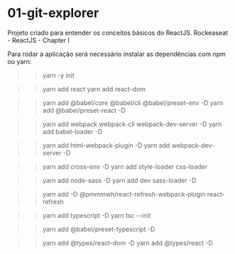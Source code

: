 # 01-git-explorer
Projeto criado para entender os conceitos básicos do ReactJS. Rockeaseat - ReactJS - Chapter I

Para rodar a aplicação será necessário instalar as dependências com npm ou yarn:

>> yarn -y init

>> yarn add react
>> yarn add react-dom

>> yarn add @babel/core @babel/cli @babel/preset-env -D
>> yarn add @babel/preset-react -D

>> yarn add webpack webpack-cli webpack-dev-server -D
>> yarn add babel-loader -D

>> yarn add html-webpack-plugin -D
>> yarn add webpack-dev-server -D

>> yarn add cross-env -D
>> yarn add style-loader css-loader

>> yarn add node-sass -D
>> yarn add dev sass-loader -D

>> yarn add -D @pmmmwh/react-refresh-webpack-plugin react-refresh

>> yarn add typescript -D
>> yarn tsc --init

>> yarn add @babel/preset-typescript -D

>> yarn add @types/react-dom -D
>> yarn add @types/react -D
